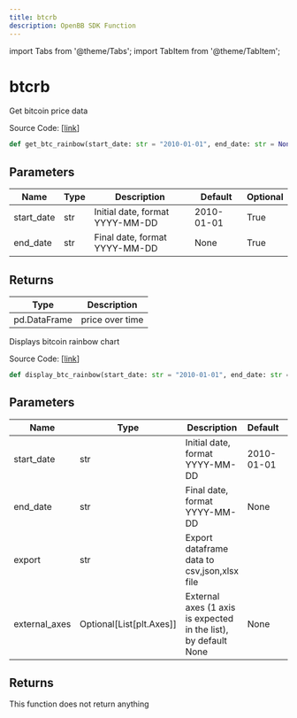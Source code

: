 ```yaml
---
title: btcrb
description: OpenBB SDK Function
---
```


import Tabs from '@theme/Tabs';
import TabItem from '@theme/TabItem';

# btcrb

<Tabs>
<TabItem value="model" label="Model" default>

Get bitcoin price data

Source Code: [[link](https://github.com/OpenBB-finance/OpenBBTerminal/tree/main/openbb_terminal/cryptocurrency/overview/glassnode_model.py#L18)]

```python
def get_btc_rainbow(start_date: str = "2010-01-01", end_date: str = None) -> pd.DataFrame
```
## Parameters

| Name | Type | Description | Default | Optional |
| ---- | ---- | ----------- | ------- | -------- |
| start_date | str | Initial date, format YYYY-MM-DD | 2010-01-01 | True |
| end_date | str | Final date, format YYYY-MM-DD | None | True |

## Returns

| Type | Description |
| ---- | ----------- |
| pd.DataFrame | price over time |



</TabItem>
<TabItem value="view" label="View">

Displays bitcoin rainbow chart

Source Code: [[link](https://github.com/OpenBB-finance/OpenBBTerminal/tree/main/openbb_terminal/cryptocurrency/overview/glassnode_view.py#L29)]

```python
def display_btc_rainbow(start_date: str = "2010-01-01", end_date: str = None, export: str = "", external_axes: Optional[List[matplotlib.axes._axes.Axes]] = None) -> None
```
## Parameters

| Name | Type | Description | Default | Optional |
| ---- | ---- | ----------- | ------- | -------- |
| start_date | str | Initial date, format YYYY-MM-DD | 2010-01-01 | True |
| end_date | str | Final date, format YYYY-MM-DD | None | True |
| export | str | Export dataframe data to csv,json,xlsx file |  | True |
| external_axes | Optional[List[plt.Axes]] | External axes (1 axis is expected in the list), by default None | None | True |

## Returns

This function does not return anything



</TabItem>
</Tabs>